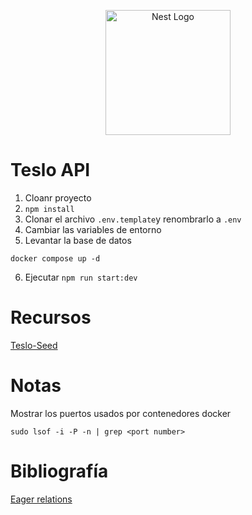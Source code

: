 <p align="center">
  <a href="http://nestjs.com/" target="blank"><img src="https://nestjs.com/img/logo-small.svg" width="200" alt="Nest Logo" /></a>
</p>

# Teslo API

1. Cloanr proyecto
2. ```npm install```
3. Clonar el archivo ```.env.template```y renombrarlo a ```.env```
4. Cambiar las variables de entorno
5. Levantar la base de datos
```
docker compose up -d
```
6. Ejecutar ```npm run start:dev```

# Recursos

[Teslo-Seed](https://gist.github.com/Klerith/1fb1b9f758bb0c5b2253dfc94f09e1b6)

# Notas

Mostrar los puertos usados por contenedores docker
```
sudo lsof -i -P -n | grep <port number>
```

# Bibliografía

[Eager relations](https://typeorm.io/eager-and-lazy-relations)